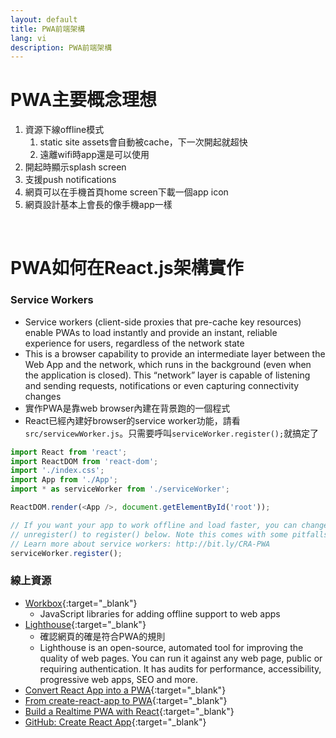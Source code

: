 ```yaml
---
layout: default
title: PWA前端架構
lang: vi
description: PWA前端架構
---
```




# PWA主要概念理想

1. 資源下線offline模式
	1. static site assets會自動被cache，下一次開起就超快
	1. 遠離wifi時app還是可以使用
1. 開起時顯示splash screen
1. 支援push notifications
1. 網頁可以在手機首頁home screen下載一個app icon
1. 網頁設計基本上會長的像手機app一樣

<br>

# PWA如何在React.js架構實作

### Service Workers

* Service workers (client-side proxies that pre-cache key resources) enable PWAs to load instantly and provide an instant, reliable experience for users, regardless of the network state
* This is a browser capability to provide an intermediate layer between the Web App and the network, which runs in the background (even when the application is closed). This “network” layer is capable of listening and sending requests, notifications or even capturing connectivity changes
* 實作PWA是靠web browser內建在背景跑的一個程式
* React已經內建好browser的service worker功能，請看`src/servicewWorker.js`。只需要呼叫`serviceWorker.register();`就搞定了

```javascript
import React from 'react';
import ReactDOM from 'react-dom';
import './index.css';
import App from './App';
import * as serviceWorker from './serviceWorker';

ReactDOM.render(<App />, document.getElementById('root'));

// If you want your app to work offline and load faster, you can change
// unregister() to register() below. Note this comes with some pitfalls.
// Learn more about service workers: http://bit.ly/CRA-PWA
serviceWorker.register();
```

### 線上資源

* [Workbox](https://developers.google.com/web/tools/workbox){:target="_blank"}
	* JavaScript libraries for adding offline support to web apps
* [Lighthouse](https://developers.google.com/web/tools/lighthouse/){:target="_blank"}
	* 確認網頁的確是符合PWA的規則
	* Lighthouse is an open-source, automated tool for improving the quality of web pages. You can run it against any web page, public or requiring authentication. It has audits for performance, accessibility, progressive web apps, SEO and more.
* [Convert React App into a PWA](https://dev.to/phonerefer/convert-react-app-into-a-progressive-web-app-pwa-b0f){:target="_blank"}
* [From create-react-app to PWA](https://blog.logrocket.com/from-create-react-app-to-pwa/){:target="_blank"}
* [Build a Realtime PWA with React](https://medium.com/better-programming/build-a-realtime-pwa-with-react-99e7b0fd3270){:target="_blank"}
* [GitHub: Create React App](https://github.com/facebook/create-react-app){:target="_blank"}